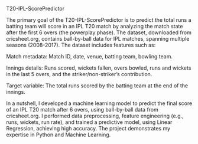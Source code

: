 T20-IPL-ScorePredictor

The primary goal of the T20-IPL-ScorePredictor is to predict the total runs a batting team will score in an IPL T20 match by analyzing the match state after the first 6 overs (the powerplay phase).
The dataset, downloaded from cricsheet.org, contains ball-by-ball data for IPL matches, spanning multiple seasons  (2008-2017). The dataset includes features such as:

Match metadata: Match ID, date, venue, batting team, bowling team.

Innings details: Runs scored, wickets fallen, overs bowled, runs and wickets in the last 5 overs, and the striker/non-striker’s contribution.

Target variable: The total runs scored by the batting team at the end of the innings.

In a nutshell, I developed a machine learning model to predict the final score of an IPL T20 match after 6 overs, using ball-by-ball data from cricsheet.org.
I performed data preprocessing, feature engineering (e.g., runs, wickets, run rate), and trained a predictive model, using Linear Regression, achieving high accuracy. 
The project demonstrates my expertise in Python and Machine Learning.
